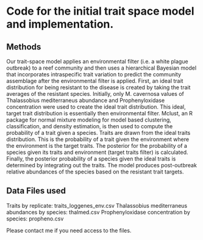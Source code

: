 # Code for the initial trait space model and implementation.

## Methods

Our trait-space model applies an environmental filter (i.e. a white plague outbreak) to a reef community and then uses a hierarchical Bayesian model that incorporates intraspecific trait variation to predict the community assemblage after the environmental filter is applied. First, an ideal trait distribution for being resistant to the disease is created by taking the trait averages of the resistant species. Initially, only M. cavernosa values of Thalassobius mediterraneus abundance and Prophenyloxidase concentration were used to create the ideal trait distribution. This ideal, target trait distribution is essentially then environmental filter. Mclust, an R package for normal mixture modeling for model based clustering, classification, and density estimation, is then used to compute the probability of a trait given a species. Traits are drawn from the ideal traits distribution. This is the probability of a trait given the environment where the environment is the target traits. The posterior for the probability of a species given its traits and environment (target traits filter) is calculated. Finally, the posterior probability of a species given the ideal traits is determined by integrating out the traits. The model produces post-outbreak relative abundances of the species based on the resistant trait targets.

## Data Files used
Traits by replicate: traits_loggenes_env.csv
Thalassobius mediterraneus abundances by species: thalmed.csv
 Prophenyloxidase concentration by species: propheno.csv
 
 Please contact me if you need access to the files. 